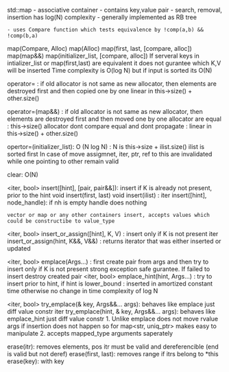 std::map
	- associative container
	- contains key,value pair
	- search, removal, insertion has log(N) complexity
	- generally implemented as RB tree

	- uses Compare function which tests equivalence by !comp(a,b) && !comp(b,a)


map(Compare, Alloc)
map(Alloc)
map(first, last, [compare, alloc])
map(map&&)
map(initializer_list, [compare, alloc])
	If serveral keys in intializer_list or map(first,last) are equivalent it
	does not gurantee which K,V will be inserted
	Time complexity is O(log N) but if input is sorted its O(N)


operator= : if old allocator is not same as new allocator, then elements are
	destroyed first and then copied one by one
		linear in this->size() + other.size()

operator=(map&&) : if old allocator is not same as new allocator, then elements are
	destroyed first and then moved one by one
		allocator are equal : this->size()
		allocator dont compare equal and dont propagate : linear in this->size() + other.size()

opertor=(initializer_list):
	O (N log N) : N is this->size + ilist.size()
	ilist is sorted first
	In case of move assigmnet, iter, ptr, ref to this are invalidated while one pointing to other remain valid

clear: O(N) 

<iter, bool> insert([hint], [pair, pair&&]):  insert if K is already not present, prior to the hint
void insert(first, last)
void insert(ilist) : 
iter insert([hint], node_handle): if nh is empty handle does nothing 

	vector or map or any other containers insert, accepts values which could be constructibe to value_type

<iter, bool> insert_or_assign([hint], K, V) : insert only if K is not present
iter insert_or_assign(hint, K&&, V&&) : returns iterator that was either inserted or updated


<iter, bool> emplace(Args...) : first create pair from args and then try to insert only if K is not present
								strong exception safe gurantee. If failed to insert destroy created pair
<iter, bool> emplace_hint(hint, Args...) : try to insert prior to hint, 
									if hint is lower_bound : inserted in amortized constant time
									otherwise no change in time complexity of log N

<iter, bool> try_emplace(& key, Args&&... args): behaves like emplace just diff value constr
iter try_emplace(hint, & key, Args&&... args): behaves like emplace_hint just diff value constr
									1. Unlike emplace does not move rvalue args if insertion does not happen
										so for map<str, uniq_ptr> makes easy to manipulate 
									2. accepts mapped_type arguments saperately



erase(itr): 			removes elements, pos itr must be valid and dereferencible (end is valid but not deref)
erase(first, last):		removes range if itrs belong to *this
erase(key):				with key


